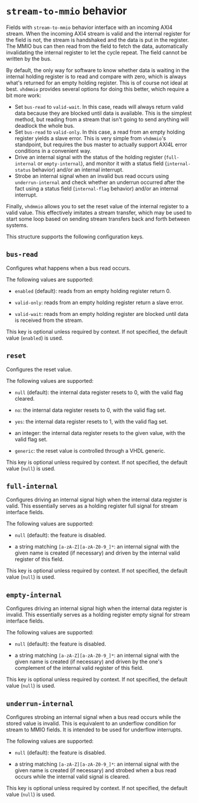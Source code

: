 # `stream-to-mmio` behavior

Fields with `stream-to-mmio` behavior interface with an incoming AXI4
stream. When the incoming AXI4 stream is valid and the internal register
for the field is not, the stream is handshaked and the data is put in the
register. The MMIO bus can then read from the field to fetch the data,
automatically invalidating the internal register to let the cycle repeat.
The field cannot be written by the bus.

By default, the only way for software to know whether data is waiting in
the internal holding register is to read and compare with zero, which is
always what's returned for an empty holding register. This is of course
not ideal at best. `vhdmmio` provides several options for doing this
better, which require a bit more work:

 - Set `bus-read` to `valid-wait`. In this case, reads will always return
   valid data because they are blocked until data is available. This is
   the simplest method, but reading from a stream that isn't going to send
   anything will deadlock the whole bus.
 - Set `bus-read` to `valid-only`. In this case, a read from an empty
   holding register yields a slave error. This is very simple from
   `vhdmmio`'s standpoint, but requires the bus master to actually support
   AXI4L error conditions in a convenient way.
 - Drive an internal signal with the status of the holding register
   (`full-internal` or `empty-internal`), and monitor it with a status
   field (`internal-status` behavior) and/or an internal interrupt.
 - Strobe an internal signal when an invalid bus read occurs using
   `underrun-internal` and check whether an underrun occurred after the
   fact using a status field (`internal-flag` behavior) and/or an internal
   interrupt.

Finally, `vhdmmio` allows you to set the reset value of the internal
register to a valid value. This effectively imitates a stream transfer,
which may be used to start some loop based on sending stream transfers
back and forth between systems.

This structure supports the following configuration keys.

## `bus-read`

Configures what happens when a bus read occurs.

The following values are supported:

 - `enabled` (default): reads from an empty holding register return 0.

 - `valid-only`: reads from an empty holding register return a slave error.

 - `valid-wait`: reads from an empty holding register are blocked until data is received from the stream.

This key is optional unless required by context. If not specified, the default value (`enabled`) is used.

## `reset`

Configures the reset value.

The following values are supported:

 - `null` (default): the internal data register resets to 0, with the valid flag cleared.

 - `no`: the internal data register resets to 0, with the valid flag set.

 - `yes`: the internal data register resets to 1, with the valid flag set.

 - an integer: the internal data register resets to the given value, with the valid flag set.

 - `generic`: the reset value is controlled through a VHDL generic.

This key is optional unless required by context. If not specified, the default value (`null`) is used.

## `full-internal`

Configures driving an internal signal high when the internal data
register is valid. This essentially serves as a holding register full
signal for stream interface fields.

The following values are supported:

 - `null` (default): the feature is disabled.

 - a string matching `[a-zA-Z][a-zA-Z0-9_]*`: an internal signal with the given name is created (if necessary) and driven by the internal valid register of this field.

This key is optional unless required by context. If not specified, the default value (`null`) is used.

## `empty-internal`

Configures driving an internal signal high when the internal data
register is invalid. This essentially serves as a holding register
empty signal for stream interface fields.

The following values are supported:

 - `null` (default): the feature is disabled.

 - a string matching `[a-zA-Z][a-zA-Z0-9_]*`: an internal signal with the given name is created (if necessary) and driven by the one's complement of the internal valid register of this field.

This key is optional unless required by context. If not specified, the default value (`null`) is used.

## `underrun-internal`

Configures strobing an internal signal when a bus read occurs while
the stored value is invalid. This is equivalent to an underflow
condition for stream to MMIO fields. It is intended to be used for
underflow interrupts.

The following values are supported:

 - `null` (default): the feature is disabled.

 - a string matching `[a-zA-Z][a-zA-Z0-9_]*`: an internal signal with the given name is created (if necessary) and strobed when a bus read occurs while the internal valid signal is cleared.

This key is optional unless required by context. If not specified, the default value (`null`) is used.